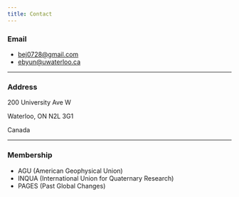 ```yaml
---
title: Contact
---
```

### Email

* bej0728@gmail.com
* ebyun@uwaterloo.ca

---

### Address

200 University Ave W

Waterloo, ON N2L 3G1

Canada

---

### Membership

* AGU (American Geophysical Union)
* INQUA (International Union for Quaternary Research)
* PAGES (Past Global Changes)
